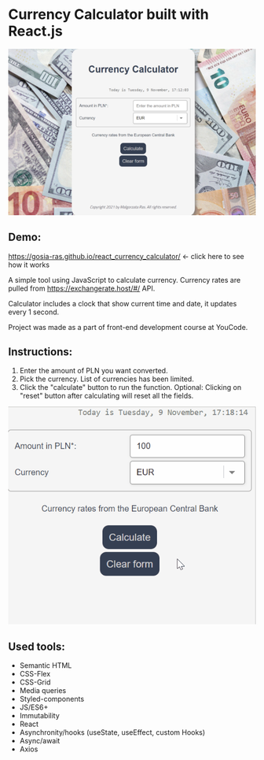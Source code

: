 # Currency Calculator built with React.js
![App screenshot](https://raw.githubusercontent.com/Gosia-Ras/react_currency_calculator/main/public/calculator-react.PNG)

## Demo: 
https://gosia-ras.github.io/react_currency_calculator/ <- click here to see how it works

A simple tool using JavaScript to calculate currency. Currency rates are pulled from https://exchangerate.host/#/ API. 

Calculator includes a clock that show current time and date, it updates every 1 second.

Project was made as a part of front-end development course at YouCode.

## Instructions: 
1. Enter the amount of PLN you want converted.
2. Pick the currency. List of currencies has been limited.
3. Click the "calculate" button to run the function. 
Optional: Clicking on "reset" button after calculating will reset all the fields.

![Gif](https://raw.githubusercontent.com/Gosia-Ras/react_currency_calculator/main/public/calculate.gif)

## Used tools:
- Semantic HTML
- CSS-Flex
- CSS-Grid
- Media queries
- Styled-components
- JS/ES6+
- Immutability
- React
- Asynchronity/hooks (useState, useEffect, custom Hooks)
- Async/await
- Axios

